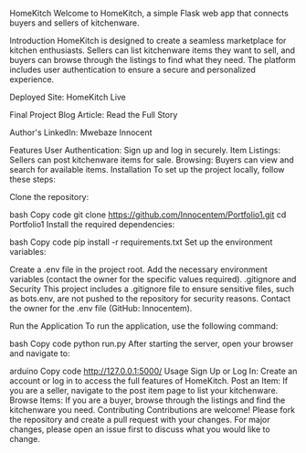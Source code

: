 HomeKitch
Welcome to HomeKitch, a simple Flask web app that connects buyers and sellers of kitchenware.

Introduction
HomeKitch is designed to create a seamless marketplace for kitchen enthusiasts. Sellers can list kitchenware items they want to sell, and buyers can browse through the listings to find what they need. The platform includes user authentication to ensure a secure and personalized experience.

Deployed Site: HomeKitch Live

Final Project Blog Article: Read the Full Story

Author's LinkedIn: Mwebaze Innocent

Features
User Authentication: Sign up and log in securely.
Item Listings: Sellers can post kitchenware items for sale.
Browsing: Buyers can view and search for available items.
Installation
To set up the project locally, follow these steps:

Clone the repository:

bash
Copy code
git clone https://github.com/Innocentem/Portfolio1.git
cd Portfolio1
Install the required dependencies:

bash
Copy code
pip install -r requirements.txt
Set up the environment variables:

Create a .env file in the project root.
Add the necessary environment variables (contact the owner for the specific values required).
.gitignore and Security
This project includes a .gitignore file to ensure sensitive files, such as bots.env, are not pushed to the repository for security reasons. Contact the owner for the .env file (GitHub: Innocentem).

Run the Application
To run the application, use the following command:

bash
Copy code
python run.py
After starting the server, open your browser and navigate to:

arduino
Copy code
http://127.0.0.1:5000/
Usage
Sign Up or Log In: Create an account or log in to access the full features of HomeKitch.
Post an Item: If you are a seller, navigate to the post item page to list your kitchenware.
Browse Items: If you are a buyer, browse through the listings and find the kitchenware you need.
Contributing
Contributions are welcome! Please fork the repository and create a pull request with your changes. For major changes, please open an issue first to discuss what you would like to change.
